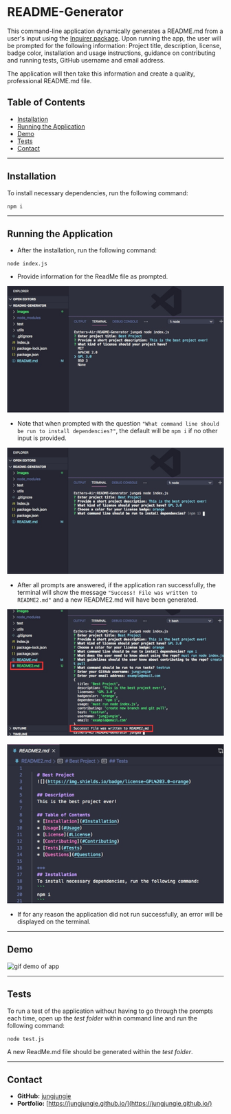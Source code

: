 # README-Generator
This command-line application dynamically generates a README.md from a user's input using the [Inquirer package](https://www.npmjs.com/package/inquirer). Upon running the app, the user will be prompted for the following information:  Project title, description, license, badge color, installation and usage instructions, guidance on contributing and running tests, GitHub username and email address.

The application will then take this information and create a quality, professional README.md file. 

## Table of Contents
* [Installation](#Installation)
* [Running the Application](#Running%20the%20Application)
* [Demo](#Demo)
* [Tests](#Tests)
* [Contact](#Contact)

***
## Installation
To install necessary dependencies, run the following command:
``` 
npm i 
``` 

***
## Running the Application
- After the installation, run the following command:
```
node index.js
```
- Provide information for the ReadMe file as prompted.

<div style="text-align:center"><img src="images/demo1a.jpg" /></div>

- Note that when prompted with the question `"What command line should be run to install dependencies?"`, the default will be `npm i` if no other input is provided.

<div style="text-align:center"><img src="images/demo2.jpg" /></div>

- After all prompts are answered, if the application ran successfully, the terminal will show the message `"Success! File was written to README2.md"` and a new README2.md will have been generated.

<div style="text-align:center"><img src="images/demo3.jpg" /></div>

<br>
<div style="text-align:center"><img src="images/sampleReadMe.jpg" /></div>

- If for any reason the application did not run successfully, an error will be displayed on the terminal. 



***
## Demo
![gif demo of app](images/demo.gif)

***
## Tests
To run a test of the application without having to go through the prompts each time, open up the <i>test folder</i> within command line and run the following command: 
```
node test.js
```
A new ReadMe.md file should be generated within the <i>test folder</i>. 


***
## Contact
- **GitHub:**  [jungjungie](https://github.com/jungjungie)
- **Portfolio:**  [https://jungjungie.github.io/](https://jungjungie.github.io/)